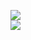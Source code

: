 [![](https://img.shields.io/badge/Made%20With-Github%20Spray-lightgrey.svg?style=for-the-badge&logo=github)](https://github.com/Annihil/github-spray#2317)  
[![](https://i.imgur.com/2DrTn0Z.gif)](https://github.com/Annihil/github-spray)